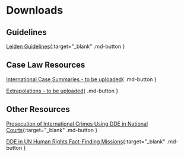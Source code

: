 # Downloads

## Guidelines

[Leiden Guidelines](/assets/Leiden-Guidelines.pdf){:target="_blank" .md-button }

## Case Law Resources

[International Case Summaries - to be uploaded](#){ .md-button }

[Extrapolations - to be uploaded]((/assets/Leiden-Guidelines.pdf)){ .md-button }

## Other Resources

[Prosecution of International Crimes Using DDE in National Courts](/assets/National-Courts.pdf){:target="_blank" .md-button }

[DDE in UN Human Rights Fact-Finding Missions](/assets/Fact-Finding-Missions.pdf){:target="_blank" .md-button }
